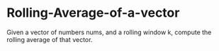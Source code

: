 # Rolling-Average-of-a-vector
Given a vector of numbers nums, and a rolling window k, compute the rolling average of that vector.
